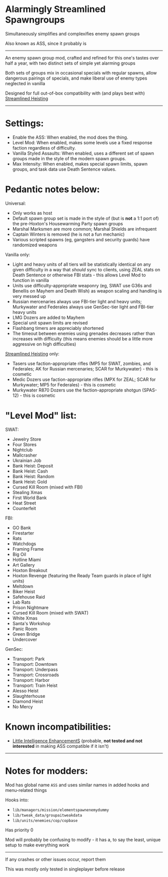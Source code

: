 # Alarmingly Streamlined Spawngroups

Simultaneously simplifies and complexifies enemy spawn groups

Also known as ASS, since it probably is

-----

An enemy spawn group mod, crafted and refined for this one's tastes over half a year, with two distinct sets of simple yet alarming groups

Both sets of groups mix in occasional specials with regular spawns, allow dangerous pairings of specials, and make liberal use of enemy types neglected in vanilla

Designed for full out-of-box compatibility with (and plays best with) [Streamlined Heisting](https://modworkshop.net/mod/29713)

-----

# Settings:
- Enable the ASS: When enabled, the mod does the thing.
- Level Mod: When enabled, makes some levels use a fixed response faction regardless of difficulty.
- Vanilla Styled Assaults: When enabled, uses a different set of spawn groups made in the style of the modern spawn groups.
- Max Intensity: When enabled, makes special spawn limits, spawn groups, and task data use Death Sentence values.

# Pedantic notes below:

Universal:
- Only works as host
- Default spawn group set is made in the style of (but is **not** a 1:1 port of) the pre-Hoxton's Housewarming Party spawn groups
- Marshal Marksmen are more common; Marshal Shields are infrequent
- Captain Winters is removed (he is not a fun mechanic)
- Various scripted spawns (eg, gangsters and security guards) have randomized weapons

Vanilla only:
- Light and heavy units of all tiers will be statistically identical on any given difficulty in a way that *should* sync to clients, using ZEAL stats on Death Sentence or otherwise FBI stats - this allows Level Mod to function in vanilla
- Units use difficulty-appropriate weaponry (eg, SWAT use G36s and Benellis on Mayhem and Death Wish) as weapon scaling and handling is very messed up
- Russian mercenaries always use FBI-tier light and heavy units; Murkywater and Federales always use GenSec-tier light and FBI-tier heavy units
- LMG Dozers are added to Mayhem
- Special unit spawn limits are revised
- Flashbang timers are appreciably shortened
- The timeout between enemies using grenades decreases rather than increases with difficulty (this means enemies should be a little more aggressive on high difficulties)

[Streamlined Heisting](https://modworkshop.net/mod/29713) only:
- Tasers use faction-appropriate rifles (MP5 for SWAT, zombies, and Federales; AK for Russian mercenaries; SCAR for Murkywater) - this is cosmetic
- Medic Dozers use faction-appropriate rifles (MPX for ZEAL; SCAR for Murkywater; MP5 for Federales) - this is cosmetic
- Murkywater R870 Dozers use the faction-appropriate shotgun (SPAS-12) - this is cosmetic

# "Level Mod" list:

SWAT:
- Jewelry Store
- Four Stores
- Nightclub
- Mallcrasher
- Ukrainian Job
- Bank Heist: Deposit
- Bank Heist: Cash
- Bank Heist: Random
- Bank Heist: Gold
- Cursed Kill Room (mixed with FBI)
- Stealing Xmas
- First World Bank
- Heat Street
- Counterfeit

FBI:
- GO Bank
- Firestarter
- Rats
- Watchdogs
- Framing Frame
- Big Oil
- Hotline Miami
- Art Gallery
- Hoxton Breakout
- Hoxton Revenge (featuring the Ready Team guards in place of light units)
- Meltdown
- Biker Heist
- Safehouse Raid
- Lab Rats
- Prison Nightmare
- Cursed Kill Room (mixed with SWAT)
- White Xmas
- Santa's Workshop
- Panic Room
- Green Bridge
- Undercover

GenSec:
- Transport: Park
- Transport: Downtown
- Transport: Underpass
- Transport: Crossroads
- Transport: Harbor
- Transport: Train Heist
- Alesso Heist
- Slaughterhouse
- Diamond Heist
- No Mercy

# Known incompatibilities:
- [Little Intelligence EnhancementS](https://modworkshop.net/mod/37304) (probable, **not tested and not interested** in making ASS compatible if it isn't)

-----

# Notes for modders:

Mod has global name `ASS` and uses similar names in added hooks and menu-related things

Hooks into:
- `lib/managers/mission/elementspawnenemydummy`
- `lib/tweak_data/groupaitweakdata`
- `lib/units/enemies/cop/copbase`

Has priority 0

Mod will probably be confusing to modify - it has a, to say the least, unique setup to make everything work

-----

If any crashes or other issues occur, report them

This was mostly only tested in singleplayer before release
